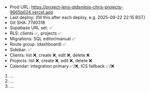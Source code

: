 - Prod URL: https://project-lens-qldsmlois-chris-projects-9665b624.vercel.app
- Last deploy: (fill this after each deploy, e.g. 2025-08-22 22:15 BST)
- Git SHA: 77d0318
- Supabase URL set: ✅
- RLS: clients ✅, projects ✅
- Migrations: SQL editor/manual ✅
- Route group: (dashboard) ✅
- Sidebar: ✅
- Clients: list ❌, create ❌, edit ❌, delete ❌
- Projects: list ❌, create ❌, edit ❌, delete ❌
- Calendar: integration primary ✅/❌, ICS fallback ✅/❌
1. ...
2. ...
3. ...
